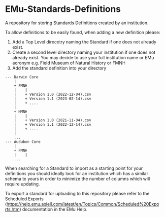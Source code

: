 # EMu-Standards-Definitions
A repository for storing Standards Definitions created by an institution.

To allow definitions to be easily found, when adding a new definition please:
1. Add a Top Level direcotry naming the Standard if one does not already exist.
2. Create a second level directory naming your institution if one does not already exist. You may decide to use your full institution name or EMu acronym e.g. Field Museum of Natural History or FMNH
3. Add the standard definition into your directory

```
--- Darwin Core
    |
    + FMNH
    |    |
    |    + Version 1.0 (2022-12-04).csv
    |    + Version 1.1 (2023-02-14).csv
    |    + ....
    |
    + NMNH
    |    |
    |    + Version 1.0 (2021-11-04).csv
    |    + Version 1.1 (2022-12-14).csv
    |    + ....
    |
    ...
--- Audubon Core
    |
    + FMNH
    |    |
    ...
```
When searching for a Standard to import as a starting point for your definitions you should ideally look for an institution which has a similar schema to yours in order to minimize the number of columns which will require updating.   

To export a standard for uploading to this repository please refer to the Scheduled Exports (https://help.emu.axiell.com/latest/en/Topics/Common/Scheduled%20Exports.htm)  documentation in the EMu Help.

